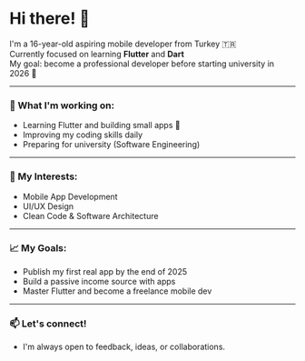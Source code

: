 # Hi there! 👋

I'm a 16-year-old aspiring mobile developer from Turkey 🇹🇷  
Currently focused on learning **Flutter** and **Dart**  
My goal: become a professional developer before starting university in 2026 🎯

---

### 🚀 What I'm working on:
- Learning Flutter and building small apps 📱
- Improving my coding skills daily
- Preparing for university (Software Engineering)

---

### 🧠 My Interests:
- Mobile App Development
- UI/UX Design
- Clean Code & Software Architecture

---

### 📈 My Goals:
- Publish my first real app by the end of 2025
- Build a passive income source with apps
- Master Flutter and become a freelance mobile dev

---

### 📫 Let's connect!
- I'm always open to feedback, ideas, or collaborations.
